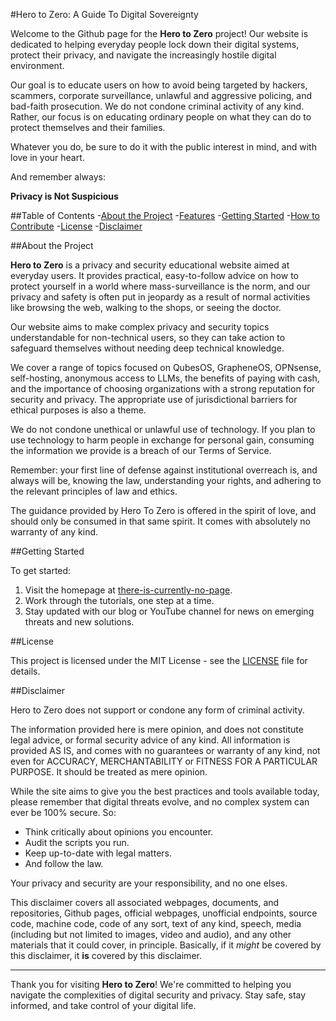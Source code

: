 #Hero to Zero: A Guide To Digital Sovereignty

Welcome to the Github page for the **Hero to Zero** project! Our website is dedicated to helping everyday people lock down their digital systems, protect their privacy, and navigate the increasingly hostile digital environment.

Our goal is to educate users on how to avoid being targeted by hackers, scammers, corporate surveillance, unlawful and aggressive policing, and bad-faith prosecution. We do not condone criminal activity of any kind. Rather, our focus is on educating ordinary people on what they can do to protect themselves and their families.

Whatever you do, be sure to do it with the public interest in mind, and with love in your heart.

And remember always:

**Privacy is Not Suspicious**

##Table of Contents
-[About the Project](#about-the-project)
-[Features](#features)
-[Getting Started](#getting-started)
-[How to Contribute](#how-to-contribute)
-[License](#license)
-[Disclaimer](#disclaimer)

##About the Project

**Hero to Zero** is a privacy and security educational website aimed at everyday users. It provides practical, easy-to-follow advice on how to protect yourself in a world where mass-surveillance is the norm, and our privacy and safety is often put in jeopardy as a result of normal activities like browsing the web, walking to the shops, or seeing the doctor.

Our website aims to make complex privacy and security topics understandable for non-technical users, so they can take action to safeguard themselves without needing deep technical knowledge.

We cover a range of topics focused on QubesOS, GrapheneOS, OPNsense, self-hosting, anonymous access to LLMs, the benefits of paying with cash, and the importance of choosing organizations with a strong reputation for security and privacy. The appropriate use of jurisdictional barriers for ethical purposes is also a theme.

We do not condone unethical or unlawful use of technology. If you plan to use technology to harm people in exchange for personal gain, consuming the information we provide is a breach of our Terms of Service.

Remember: your first line of defense against institutional overreach is, and always will be, knowing the law, understanding your rights, and adhering to the relevant principles of law and ethics.

The guidance provided by Hero To Zero is offered in the spirit of love, and should only be consumed in that same spirit. It comes with absolutely no warranty of any kind.

##Getting Started

To get started:

1. Visit the homepage at [there-is-currently-no-page](https://hero-to-zero.com).
2. Work through the tutorials, one step at a time.
3. Stay updated with our blog or YouTube channel for news on emerging threats and new solutions.

##License

This project is licensed under the MIT License - see the [LICENSE](LICENSE) file for details.

##Disclaimer

Hero to Zero does not support or condone any form of criminal activity.

The information provided here is mere opinion, and does not constitute legal advice, or formal security advice of any kind. All information is provided AS IS, and comes with no guarantees or warranty of any kind, not even for ACCURACY, MERCHANTABILITY or FITNESS FOR A PARTICULAR PURPOSE. It should be treated as mere opinion.

While the site aims to give you the best practices and tools available today, please remember that digital threats evolve, and no complex system can ever be 100% secure. So:

- Think critically about opinions you encounter.
- Audit the scripts you run. 
- Keep up-to-date with legal matters.
- And follow the law.

Your privacy and security are your responsibility, and no one elses.

This disclaimer covers all associated webpages, documents, and repositories, Github pages, official webpages, unofficial endpoints, source code, machine code, code of any sort, text of any kind, speech, media (including but not limited to images, video and audio), and any other materials that it could cover, in principle. Basically, if it *might* be covered by this disclaimer, it **is** covered by this disclaimer.

---

Thank you for visiting **Hero to Zero**! We're committed to helping you navigate the complexities of digital security and privacy. Stay safe, stay informed, and take control of your digital life.
